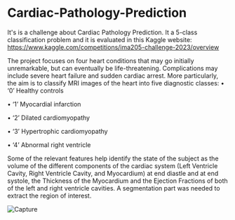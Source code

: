 # Cardiac-Pathology-Prediction
It's is a challenge about Cardiac Pathology Prediction. It a 5-class classification problem and it is evaluated in this Kaggle website: https://www.kaggle.com/competitions/ima205-challenge-2023/overview

The project focuses on four heart conditions that may go initially unremarkable, but can eventually be life-threatening. Complications may include
severe heart failure and sudden cardiac arrest. More particularly, the aim is to classify MRI images of the heart into five diagnostic classes:
• ‘0’ Healthy controls

• ‘1’ Myocardial infarction

• ‘2’ Dilated cardiomyopathy

• ‘3’ Hypertrophic cardiomyopathy

• ‘4’ Abnormal right ventricle

Some of the relevant features help identify the state of the subject as the volume of the
different components of the cardiac system (Left Ventricle Cavity, Right Ventricle Cavity, and
Myocardium) at end diastle and at end systole, the Thickness of the Myocardium and the Ejection
Fractions of both of the left and right ventricle cavities. A segmentation part was needed to extract the region of interest.

![Capture](https://github.com/souheib1/Cardiac-Pathology-Prediction/assets/73786465/705f1057-0cce-4630-83ba-b5f95c850ccf)






